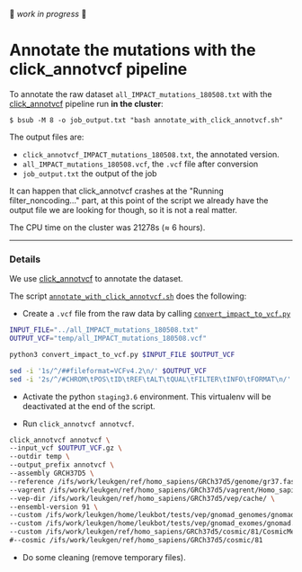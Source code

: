 :construction: *work in progress* :construction:  

# Annotate the mutations with the click_annotvcf pipeline

To annotate the raw dataset `all_IMPACT_mutations_180508.txt` with the [click_annotvcf](https://github.com/leukgen/click_annotvcf/tree/add-normals) pipeline run **in the cluster**:
```shell
$ bsub -M 8 -o job_output.txt "bash annotate_with_click_annotvcf.sh"
```

The output files are:
* `click_annotvcf_IMPACT_mutations_180508.txt`, the annotated version.
* `all_IMPACT_mutations_180508.vcf`, the `.vcf` file after conversion
* `job_output.txt` the output of the job

It can happen that click_annotvcf crashes at the "Running filter_noncoding..." part, at this point of the script we already have the output file we are looking for though, so it is not a real matter.

The CPU time on the cluster was 21278s (≈ 6 hours).

***

### Details

We use [click_annotvcf](https://github.com/leukgen/click_annotvcf/tree/add-normals) to annotate the dataset.

The script [`annotate_with_click_annotvcf.sh`](https://github.com/ElsaB/impact-annotator/blob/master/data/annotate_with_click_annotvcf/annotate_with_click_annotvcf.sh) does the following:

* Create a `.vcf` file from the raw data by calling [`convert_impact_to_vcf.py`](https://github.com/ElsaB/impact-annotator/blob/master/data/annotate_with_click_annotvcf/convert_impact_to_vcf.py)
```bash
INPUT_FILE="../all_IMPACT_mutations_180508.txt"
OUTPUT_VCF="temp/all_IMPACT_mutations_180508.vcf"

python3 convert_impact_to_vcf.py $INPUT_FILE $OUTPUT_VCF

sed -i '1s/^/##fileformat=VCFv4.2\n/' $OUTPUT_VCF
sed -i '2s/^/#CHROM\tPOS\tID\tREF\tALT\tQUAL\tFILTER\tINFO\tFORMAT\n/' $OUTPUT_VCF
```

* Activate the python `staging3.6` environment. This virtualenv will be deactivated at the end of the script.

* Run `click_annotvcf annotvcf`.
```bash
click_annotvcf annotvcf \
--input_vcf $OUTPUT_VCF.gz \
--outdir temp \
--output_prefix annotvcf \
--assembly GRCH37D5 \
--reference /ifs/work/leukgen/ref/homo_sapiens/GRCh37d5/genome/gr37.fasta \
--vagrent /ifs/work/leukgen/ref/homo_sapiens/GRCh37d5/vagrent/Homo_sapiens_KnC.GRCh37.75.vagrent.cache.gz \
--vep-dir /ifs/work/leukgen/ref/homo_sapiens/GRCh37d5/vep/cache/ \
--ensembl-version 91 \
--custom /ifs/work/leukgen/home/leukbot/tests/vep/gnomad_genomes/gnomad.genomes.r2.0.1.sites.noVEP.vcf.gz gnomAD_genome AC_AFR,AC_AMR,AC_ASJ,AC_EAS,AC_FIN,AC_NFE,AC_OTH,AC_Male,AC_Female,AN_AFR,AN_AMR,AN_ASJ,AN_EAS,AN_FIN,AN_NFE,AN_OTH,AN_Male,AN_Female,AF_AFR,AF_AMR,AF_ASJ,AF_EAS,AF_FIN,AF_NFE,AF_OTH,AF_Male,AF_Female,Hom_HomR,Hom_AMR,Hom_ASJ,Hom_EAS,Hom_FIN,Hom_NFE,Hom_OTH,Hom_Male,Hom_Female \
--custom /ifs/work/leukgen/home/leukbot/tests/vep/gnomad_exomes/gnomad.exomes.r2.0.1.sites.noVEP.vcf.gz gnomAD_exome AC_AFR,AC_AMR,AC_ASJ,AC_EAS,AC_FIN,AC_NFE,AC_OTH,AC_Male,AC_Female,AN_AFR,AN_AMR,AN_ASJ,AN_EAS,AN_FIN,AN_NFE,AN_OTH,AN_Male,AN_Female,AF_AFR,AF_AMR,AF_ASJ,AF_EAS,AF_FIN,AF_NFE,AF_OTH,AF_Male,AF_Female,Hom_HomR,Hom_AMR,Hom_ASJ,Hom_EAS,Hom_FIN,Hom_NFE,Hom_OTH,Hom_Male,Hom_Female \
--custom /ifs/work/leukgen/ref/homo_sapiens/GRCh37d5/cosmic/81/CosmicMergedVariants.vcf.gz COSMIC GENE,STRAND,CDS,AA,CNT,SNP \
#--cosmic /ifs/work/leukgen/ref/homo_sapiens/GRCh37d5/cosmic/81
```

* Do some cleaning (remove temporary files).
